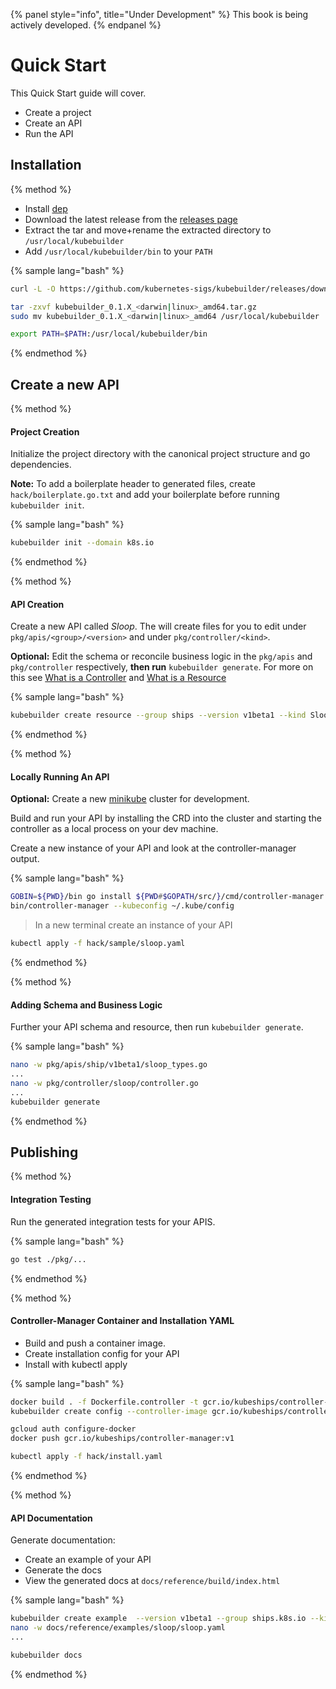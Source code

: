 {% panel style="info", title="Under Development" %}
This book is being actively developed.
{% endpanel %}

# Quick Start

This Quick Start guide will cover.

- Create a project
- Create an API
- Run the API

## Installation
{% method %}

- Install [dep](https://github.com/golang/dep)
- Download the latest release from the [releases page](https://github.com/kubernetes-sigs/kubebuilder/releases)
- Extract the tar and move+rename the extracted directory to `/usr/local/kubebuilder`
- Add `/usr/local/kubebuilder/bin` to your `PATH`

{% sample lang="bash" %}
```bash
curl -L -O https://github.com/kubernetes-sigs/kubebuilder/releases/download/v0.1.X/kubebuilder_0.1.X_<darwin|linux>_amd64.tar.gz

tar -zxvf kubebuilder_0.1.X_<darwin|linux>_amd64.tar.gz
sudo mv kubebuilder_0.1.X_<darwin|linux>_amd64 /usr/local/kubebuilder

export PATH=$PATH:/usr/local/kubebuilder/bin
```
{% endmethod %}

## Create a new API

{% method %}

#### Project Creation

Initialize the project directory with the canonical project structure and go dependencies.

**Note:** To add a boilerplate header to generated files, create `hack/boilerplate.go.txt`
and add your boilerplate before running `kubebuilder init`.

{% sample lang="bash" %}
```bash
kubebuilder init --domain k8s.io
```
{% endmethod %}

{% method %}

#### API Creation

Create a new API called *Sloop*.  The will create files for you to edit under `pkg/apis/<group>/<version>` and under
`pkg/controller/<kind>`.

**Optional:** Edit the schema or reconcile business logic in the `pkg/apis` and `pkg/controller` respectively,
**then run** `kubebuilder generate`.  For more on this see [What is a Controller](basics/what_is_a_controller.md)
and [What is a Resource](basics/what_is_a_resource.md)

{% sample lang="bash" %}
```bash
kubebuilder create resource --group ships --version v1beta1 --kind Sloop
```
{% endmethod %}

{% method %}

#### Locally Running An API

**Optional:** Create a new [minikube](https://github.com/kubernetes/minikube) cluster for development.

Build and run your API by installing the CRD into the cluster and starting the controller as a local
process on your dev machine.

Create a new instance of your API and look at the controller-manager output.

{% sample lang="bash" %}
```bash
GOBIN=${PWD}/bin go install ${PWD#$GOPATH/src/}/cmd/controller-manager
bin/controller-manager --kubeconfig ~/.kube/config
```

> In a new terminal create an instance of your API

```bash
kubectl apply -f hack/sample/sloop.yaml
```
{% endmethod %}

{% method %}

#### Adding Schema and Business Logic

Further your API schema and resource, then run `kubebuilder generate`.

{% sample lang="bash" %}
```bash
nano -w pkg/apis/ship/v1beta1/sloop_types.go
...
nano -w pkg/controller/sloop/controller.go
...
kubebuilder generate
```
{% endmethod %}

## Publishing

{% method %}

#### Integration Testing

Run the generated integration tests for your APIS.

{% sample lang="bash" %}
```bash
go test ./pkg/...
```
{% endmethod %}

{% method %}

#### Controller-Manager Container and Installation YAML

- Build and push a container image.
- Create installation config for your API
- Install with kubectl apply

{% sample lang="bash" %}

```bash
docker build . -f Dockerfile.controller -t gcr.io/kubeships/controller-manager:v1
kubebuilder create config --controller-image gcr.io/kubeships/controller-manager:v1 --name kubeships
```

```bash
gcloud auth configure-docker
docker push gcr.io/kubeships/controller-manager:v1
```

```bash
kubectl apply -f hack/install.yaml
```
{% endmethod %}

{% method %}

#### API Documentation

Generate documentation:

- Create an example of your API
- Generate the docs
- View the generated docs at `docs/reference/build/index.html`

{% sample lang="bash" %}
```bash
kubebuilder create example  --version v1beta1 --group ships.k8s.io --kind Sloop
nano -w docs/reference/examples/sloop/sloop.yaml
...
```

```bash
kubebuilder docs
```
{% endmethod %}